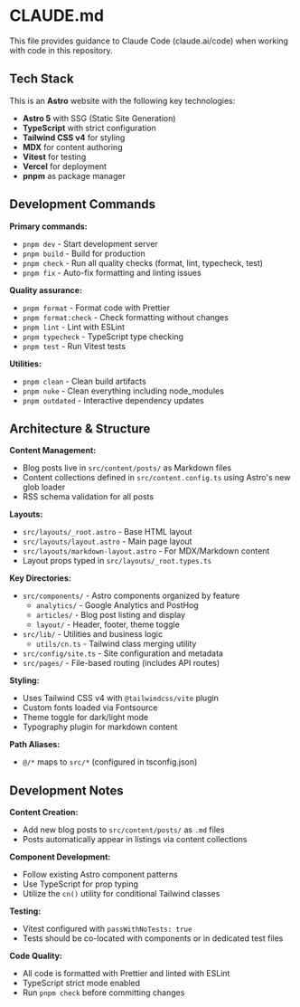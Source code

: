 # CLAUDE.md

This file provides guidance to Claude Code (claude.ai/code) when working with code in this repository.

## Tech Stack

This is an **Astro** website with the following key technologies:
- **Astro 5** with SSG (Static Site Generation)
- **TypeScript** with strict configuration
- **Tailwind CSS v4** for styling
- **MDX** for content authoring
- **Vitest** for testing
- **Vercel** for deployment
- **pnpm** as package manager

## Development Commands

**Primary commands:**
- `pnpm dev` - Start development server
- `pnpm build` - Build for production
- `pnpm check` - Run all quality checks (format, lint, typecheck, test)
- `pnpm fix` - Auto-fix formatting and linting issues

**Quality assurance:**
- `pnpm format` - Format code with Prettier
- `pnpm format:check` - Check formatting without changes
- `pnpm lint` - Lint with ESLint
- `pnpm typecheck` - TypeScript type checking
- `pnpm test` - Run Vitest tests

**Utilities:**
- `pnpm clean` - Clean build artifacts
- `pnpm nuke` - Clean everything including node_modules
- `pnpm outdated` - Interactive dependency updates

## Architecture & Structure

**Content Management:**
- Blog posts live in `src/content/posts/` as Markdown files
- Content collections defined in `src/content.config.ts` using Astro's new glob loader
- RSS schema validation for all posts

**Layouts:**
- `src/layouts/_root.astro` - Base HTML layout
- `src/layouts/layout.astro` - Main page layout
- `src/layouts/markdown-layout.astro` - For MDX/Markdown content
- Layout props typed in `src/layouts/_root.types.ts`

**Key Directories:**
- `src/components/` - Astro components organized by feature
  - `analytics/` - Google Analytics and PostHog
  - `articles/` - Blog post listing and display
  - `layout/` - Header, footer, theme toggle
- `src/lib/` - Utilities and business logic
  - `utils/cn.ts` - Tailwind class merging utility
- `src/config/site.ts` - Site configuration and metadata
- `src/pages/` - File-based routing (includes API routes)

**Styling:**
- Uses Tailwind CSS v4 with `@tailwindcss/vite` plugin
- Custom fonts loaded via Fontsource
- Theme toggle for dark/light mode
- Typography plugin for markdown content

**Path Aliases:**
- `@/*` maps to `src/*` (configured in tsconfig.json)

## Development Notes

**Content Creation:**
- Add new blog posts to `src/content/posts/` as `.md` files
- Posts automatically appear in listings via content collections

**Component Development:**
- Follow existing Astro component patterns
- Use TypeScript for prop typing
- Utilize the `cn()` utility for conditional Tailwind classes

**Testing:**
- Vitest configured with `passWithNoTests: true`
- Tests should be co-located with components or in dedicated test files

**Code Quality:**
- All code is formatted with Prettier and linted with ESLint
- TypeScript strict mode enabled
- Run `pnpm check` before committing changes